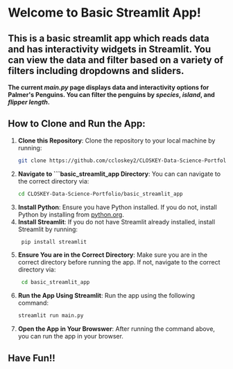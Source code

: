 # Welcome to Basic Streamlit App!

## This is a basic streamlit app which reads data and has interactivity widgets in Streamlit. You can view the data and filter based on a variety of filters including dropdowns and sliders. 

**The current *main.py* page displays data and interactivity options for Palmer's Penguins. You can filter the penguins by *species*, *island*, and *flipper length*.**

## **How to Clone and Run the App:**
1. **Clone this Repository**: Clone the repository to your local machine by running: 
   ```bash
   git clone https://github.com/ccloskey2/CLOSKEY-Data-Science-Portfolio.git
2. **Navigate to ```basic_streamlit_app Directory**: You can can navigate to the correct directory via: 
   ```bash
   cd CLOSKEY-Data-Science-Portfolio/basic_streamlit_app
3. **Install Python**: Ensure you have Python installed. If you do not, install Python by installing from [python.org](https://www.python.org/). 
4. **Install Streamlit**: If you do not have Streamlit already installed, install Streamlit by running: 
   ```bash
    pip install streamlit
5. **Ensure You are in the Correct Directory**: Make sure you are in the correct directory before running the app. If not, navigate to the correct directory via:
   ```bash
    cd basic_streamlit_app
6. **Run the App Using Streamlit**: Run the app using the following command: 
   ```bash
   streamlit run main.py 
7. **Open the App in Your Browswer**: After running the command above, you can run the app in your browser. 

## **Have Fun!!**
